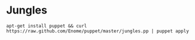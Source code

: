 # Jungles

```
apt-get install puppet && curl https://raw.github.com/Enome/puppet/master/jungles.pp | puppet apply
```
